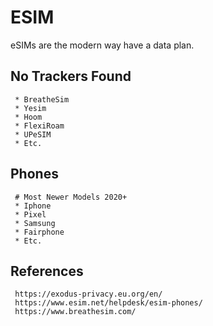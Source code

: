 ESIM
=====

eSIMs are the modern way have a data plan.

No Trackers Found
------------------

     * BreatheSim
     * Yesim
     * Hoom
     * FlexiRoam
     * UPeSIM
     * Etc.

Phones
------

     # Most Newer Models 2020+
     * Iphone
     * Pixel
     * Samsung
     * Fairphone
     * Etc. 


References
----------

     https://exodus-privacy.eu.org/en/
     https://www.esim.net/helpdesk/esim-phones/
     https://www.breathesim.com/